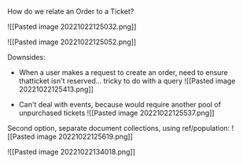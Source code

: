 How do we relate an Order to a Ticket?

![[Pasted image 20221022125032.png]]

![[Pasted image 20221022125052.png]]

Downsides:
- When a user makes a request to create an order, need to ensure thatticket isn't reserved... tricky to do with a query 
![[Pasted image 20221022125413.png]]

- Can't deal with events, because would require another pool of unpurchased tickets
![[Pasted image 20221022125537.png]]

Second option, separate document collections, using  ref/population:
![[Pasted image 20221022125619.png]]



![[Pasted image 20221022134018.png]]
